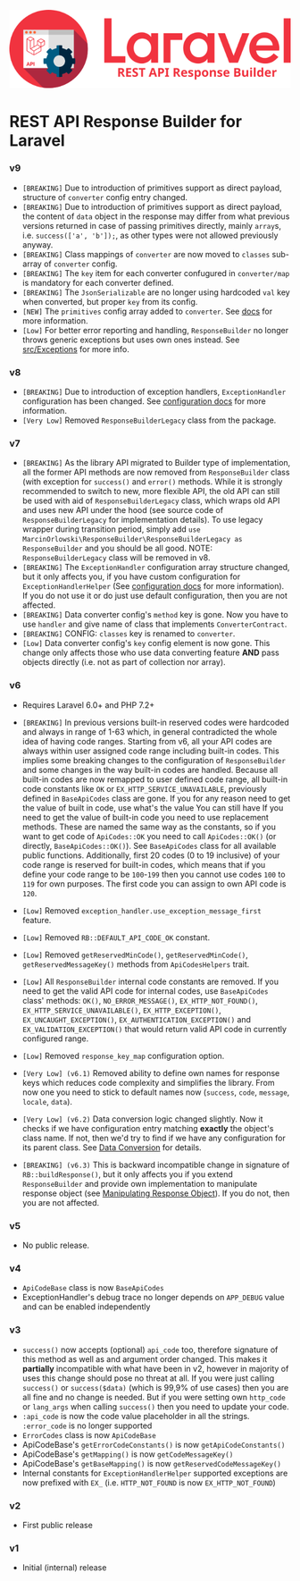 ![REST API Response Builder for Laravel](img/logo.png)

# REST API Response Builder for Laravel #


### v9 ###

 * `[BREAKING]` Due to introduction of primitives support as direct payload, structure of `converter` config entry changed.
 * `[BREAKING]` Due to introduction of primitives support as direct payload, the content of `data` object in the response may differ
   from what previous versions returned in case of passing primitives directly, mainly `array`s, i.e. `success(['a', 'b']);`, as
   other types were not allowed previously anyway.
 * `[BREAKING]` Class mappings of `converter` are now moved to `classes` sub-array of `converter` config.
 * `[BREAKING]` The `key` item for each converter confugured in `converter/map` is mandatory for each converter defined.
 * `[BREAKING]` The `JsonSerializable` are no longer using hardcoded `val` key when converted, but proper `key` from its config.
 * `[NEW]` The `primitives` config array added to `converter`. See [docs](config.md) for more information.
 * `[Low]` For better error reporting and handling, `ResponseBuilder` no longer throws generic exceptions but uses own ones instead. See [src/Exceptions](../src/Exceptions) for more info.


### v8 ###

 * `[BREAKING]` Due to introduction of exception handlers, `ExceptionHandler` configuration has been changed.
   See [configuration docs](config.md#exception_handler) for more information.
 * `[Very Low]` Removed `ResponseBuilderLegacy` class from the package.


### v7 ###

 * `[BREAKING]` As the library API migrated to Builder type of implementation, all the former API methods are now removed from
   `ResponseBuilder` class (with exception for `success()` and `error()` methods. While it is strongly recommended to switch
   to new, more flexible API, the old API can still be used with aid of `ResponseBuilderLegacy` class, which wraps old API and
   uses new API under the hood (see source code of `ResponseBuilderLegacy` for implementation details). To use legacy wrapper
   during transition period, simply add `use MarcinOrlowski\ResponseBuilder\ResponseBuilderLegacy as ResponseBuilder` and
   you should be all good. NOTE: `ResponseBuilderLegacy` class will be removed in v8.
 * `[BREAKING]` The `ExceptionHandler` configuration array structure changed, but it only affects you,
   if you have custom configuration for `ExceptionHandlerHelper` (See [configuration docs](config.md) for more information).
   If you do not use it or do just use default configuration, then you are not affected.
 * `[BREAKING]` Data converter config's `method` key is gone. Now you have to use `handler` and give name of class
   that implements `ConverterContract`.
 * `[BREAKING]` CONFIG: `classes` key is renamed to `converter`.
 * `[Low]` Data converter config's `key` config element is now gone. This change only affects those who use data converting
   feature **AND** pass objects directly (i.e. not as part of collection nor array).


### v6 ###

 * Requires Laravel 6.0+ and PHP 7.2+
 * `[BREAKING]` In previous versions built-in reserved codes were hardcoded and always in range of 1-63 which, in general
   contradicted the whole idea of having code ranges. Starting from v6, all your API codes are always within user assigned code range
   including built-in codes. This implies some breaking changes to the configuration of `ResponseBuilder` and some changes
   in the way built-in codes are handled. Because all built-in codes are now remapped to user defined code range, all built-in code
   constants like `OK` or `EX_HTTP_SERVICE_UNAVAILABLE`, previously defined in `BaseApiCodes` class are gone. If you for any reason
   need to get the value of built in code, use  what's the value You can still have If you need to get the value of
   built-in code you need to use replacement methods. These are named the same way as the constants, so if you want to get code
   of `ApiCodes::OK` you need to call `ApiCodes::OK()` (or directly, `BaseApiCodes::OK()`). See `BaseApiCodes` class for all
   available public functions. Additionally, first 20 codes (0 to 19 inclusive) of your code range is reserved for built-in codes,
   which means that if you define your code range to be `100`-`199` then you cannot use codes `100` to `119` for own purposes.
   The first code you can assign to own API code is `120`.
 * `[Low]` Removed `exception_handler.use_exception_message_first` feature.
 * `[Low]` Removed `RB::DEFAULT_API_CODE_OK` constant.
 * `[Low]` Removed `getReservedMinCode()`, `getReservedMinCode()`, `getReservedMessageKey()` methods from `ApiCodesHelpers` trait.
 * `[Low]` All `ResponseBuilder` internal code constants are removed. If you need to get the valid API code for internal codes,
   use `BaseApiCodes` class' methods: `OK()`, `NO_ERROR_MESSAGE()`, `EX_HTTP_NOT_FOUND()`, `EX_HTTP_SERVICE_UNAVAILABLE()`,
   `EX_HTTP_EXCEPTION()`, `EX_UNCAUGHT_EXCEPTION()`, `EX_AUTHENTICATION_EXCEPTION()` and `EX_VALIDATION_EXCEPTION()` that would
   return valid API code in currently configured range.
 * `[Low]` Removed `response_key_map` configuration option.

 * `[Very Low] (v6.1)` Removed ability to define own names for response keys which reduces code complexity and simplifies the
   library. From now one you need to stick to default names now (`success`, `code`, `message`, `locale`, `data`).
 * `[Very Low] (v6.2)` Data conversion logic changed slightly. Now it checks if we have configuration entry matching **exactly**
   the object's class name. If not, then we'd try to find if we have any configuration for its parent class.
   See [Data Conversion](docs.md#data-conversion) for details.
 * `[BREAKING] (v6.3)` This is backward incompatible change in signature of `RB::buildResponse()`, but it only affects
   you if you extend `ResponseBuilder` and provide own implementation to manipulate response object
   (see [Manipulating Response Object](docs.md#manipulating-response-object)). If you do not, then you are not affected.


### v5 ###

 * No public release.


### v4 ###

 * `ApiCodeBase` class is now `BaseApiCodes`
 * ExceptionHandler's debug trace no longer depends on `APP_DEBUG` value and can be enabled independently


### v3 ###

 * `success()` now accepts (optional) `api_code` too, therefore signature of this method as well as and argument
   order changed. This makes it **partially** incompatible with what have been in v2, however in majority of uses
   this change should pose no threat at all. If you were just calling `success()` or `success($data)` (which is
   99,9% of use cases) then you are all fine and no change is needed. But if you were setting own
 `http_code` or `lang_args` when calling `success()` then you need to update your code.
 * `:api_code` is now the code value placeholder in all the strings. `:error_code` is no longer supported
 * `ErrorCodes` class is now `ApiCodeBase`
 * ApiCodeBase's `getErrorCodeConstants()` is now `getApiCodeConstants()`
 * ApiCodeBase's `getMapping()` is now `getCodeMessageKey()`
 * ApiCodeBase's `getBaseMapping()` is now `getReservedCodeMessageKey()`
 * Internal constants for `ExceptionHandlerHelper` supported exceptions are now prefixed with `EX_` (i.e. `HTTP_NOT_FOUND`
   is now `EX_HTTP_NOT_FOUND`)


### v2 ###

 * First public release


### v1 ###

 * Initial (internal) release
